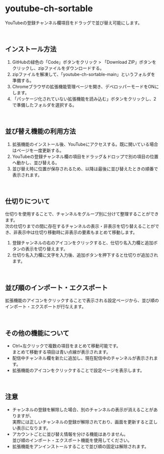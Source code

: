 # youtube-ch-sortable
YouTubeの登録チャンネル欄項目をドラッグで並び替え可能にします。<br>

<br>

## インストール方法
1. GitHubの緑色の「Code」ボタンをクリック > 「Download ZIP」ボタンをクリックし、zipファイルをダウンロードする。
2. zipファイルを解凍して、「youtube-ch-sortable-main」というフォルダを準備する。
3. Chromeブラウザの拡張機能管理ページを開き、デベロッパーモードをONにします。
4. 「パッケージ化されていない拡張機能を読み込む」ボタンをクリックし、2で準備したフォルダを選択する。

<br>

## 並び替え機能の利用方法
1. 拡張機能のインストール後、YouTubeにアクセスする。既に開いている場合はページを一度更新する。
2. YouTubeの登録チャンネル欄の項目をドラッグ＆ドロップで別の項目の位置へ動かし、並び替える。
3. 並び替え時に位置が保存されるため、以降は最後に並び替えたときの順番で表示されます。

<br>

## 仕切りについて
仕切りを使用することで、チャンネルをグループ別に分けて整理することができます。<br>
次の仕切りまでの間に存在するチャンネルの表示・非表示を切り替えることができ、非表示中は仕切り移動時に非表示の要素もまとめて移動します。<br>
1. 登録チャンネルの右のアイコンをクリックすると、仕切り名入力欄と追加ボタンの表示を切り替えます。
2. 仕切り名入力欄に文字を入力後、追加ボタンを押下すると仕切りが追加されます。

<br>

## 並び順のインポート・エクスポート
拡張機能のアイコンをクリックすることで表示される設定ページから、並び順のインポート・エクスポートが行なえます。<br>

<br>

## その他の機能について
- Ctrl+左クリックで複数の項目をまとめて移動可能です。<br>
まとめて移動する項目は青い点線が表示されます。
- 配信中チャンネル欄を新たに追加し、現在配信中のチャンネルが表示されます。
- 拡張機能のアイコンをクリックすることで設定ページを表示します。

<br>

## 注意
- チャンネルの登録を解除した場合、別のチャンネルの表示が消えることがありますが、<br>
実際には正しいチャンネルの登録が解除されており、画面を更新すると正しい表示になります。
- アカウントごとに並び替え情報を分ける機能はありません。<br>
並び順のインポート・エクスポート機能を使用してください。
- 拡張機能をアンインストールすることで並び順の固定は解除されます。
